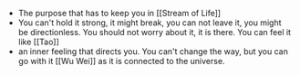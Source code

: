 - The purpose that has to keep you in [[Stream of Life]]
- You can't hold it strong, it might break, you can not leave it, you might be directionless. You should not worry about it, it is there. You can feel it like [[Tao]]
- an inner feeling that directs you. You can't change the way, but you can go with it [[Wu Wei]] as it is connected to the universe.
